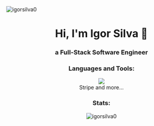 <div align="center">
  <img align="left" src="https://komarev.com/ghpvc/?username=igorsilva0&label=Profile%20views&color=0e75b6&style=plastic" alt="igorsilva0" />
  <br/>
  <h1 align="center">Hi, I'm Igor Silva 👋</h1>
  <h3>a Full-Stack Software Engineer</h3>

  <h3>Languages and Tools:</h3>
  <p>
    <img src="https://skillicons.dev/icons?i=git,aws,css,express,figma,githubactions,html,js,jest,nextjs,nodejs,notion,npm,ps,postgres,postman,react,sass,supabase,ts,terraform,tailwind,vercel,vscode,vite,vitest,windows" />
    <br/>
    Stripe and more...
    <!-- Add more tools and languages here -->
  </p>

  <h3>Stats:</h3>
    <p>
      <img src="https://github-readme-stats.vercel.app/api/top-langs?username=igorsilva0&show_icons=true&locale=en&layout=compact" alt="igorsilva0" />
    </p>
</div>

